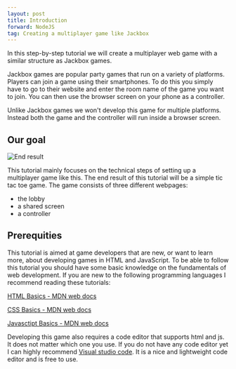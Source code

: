 ```yaml
---
layout: post
title: Introduction
forward: NodeJS
tag: Creating a multiplayer game like Jackbox
---
```


In this step-by-step tutorial we will create a multiplayer web game with a similar structure as Jackbox games.

Jackbox games are popular party games that run on a variety of platforms. Players can join a game using their smartphones. To do this you simply have to go to their website and enter the room name of the game you want to join. You can then use the browser screen on your phone as a controller. 

Unlike Jackbox games we won't develop this game for multiple platforms. Instead both the game and the controller will run inside a browser screen.

## Our goal

![End result]({{site.baseurl}}/images/placeholder.jpg)

This tutorial mainly focuses on the technical steps of setting up a multiplayer game like this. The end result of this tutorial will be a simple tic tac toe game. The game consists of three different webpages:
- the lobby
- a shared screen
- a controller

## Prerequities
This tutorial is aimed at game developers that are new, or want to learn more, about developing games in HTML and JavaScript. To be able to follow this tutorial you should have some basic knowledge on the fundamentals of web development. If you are new to the following programming languages I recommend reading these tutorials:

[HTML Basics - MDN web docs](https://developer.mozilla.org/en-US/docs/Learn/Getting_started_with_the_web/HTML_basics)

[CSS Basics - MDN web docs](https://developer.mozilla.org/en-US/docs/Learn/Getting_started_with_the_web/CSS_basics)

[Javasctipt Basics - MDN web docs](https://developer.mozilla.org/en-US/docs/Learn/Getting_started_with_the_web/JavaScript_basics)

Developing this game also requires a code editor that supports html and js. It does not matter which one you use. If you do not have any code editor yet I can highly recommend [Visual studio code](https://code.visualstudio.com/). It is a nice and lightweight code editor and is free to use.
